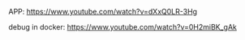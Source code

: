 APP:
https://www.youtube.com/watch?v=dXxQ0LR-3Hg

debug in docker:
https://www.youtube.com/watch?v=0H2miBK_gAk
